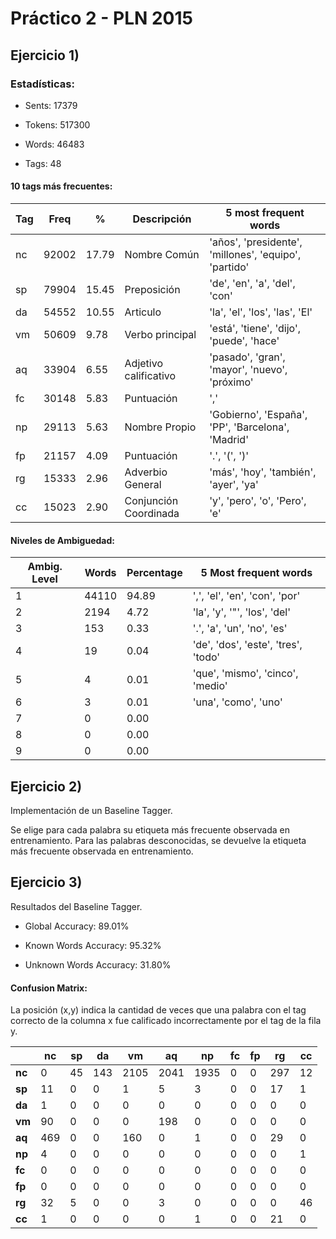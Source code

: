Práctico 2 - PLN 2015
=====================

Ejercicio 1)
------------

### Estadísticas:

* Sents: 17379

* Tokens: 517300

* Words: 46483

* Tags: 48

#### 10 tags más frecuentes:

|Tag | Freq  |   %   | Descripción  | 5 most frequent words                                            |
|----|-------|-------|--------------|------------------------------------------------------------------|
|nc  | 92002 | 17.79 | Nombre Común          | 'años', 'presidente', 'millones', 'equipo', 'partido' |
sp  | 79904 | 15.45 | Preposición           | 'de', 'en', 'a', 'del', 'con'                          |
da  | 54552 | 10.55 | Articulo              | 'la', 'el', 'los', 'las', 'El'                         |
vm  | 50609 |  9.78 | Verbo principal       | 'está', 'tiene', 'dijo', 'puede', 'hace'               |
aq  | 33904 |  6.55 | Adjetivo calificativo | 'pasado', 'gran', 'mayor', 'nuevo', 'próximo'          |
fc  | 30148 |  5.83 | Puntuación            | ','                                                    |
np  | 29113 |  5.63 | Nombre Propio         | 'Gobierno', 'España', 'PP', 'Barcelona', 'Madrid'      |
fp  | 21157 |  4.09 | Puntuación            | '.', '(', ')'                                          |
rg  | 15333 |  2.96 | Adverbio General      | 'más', 'hoy', 'también', 'ayer', 'ya'                  |
cc  | 15023 |  2.90 | Conjunción Coordinada | 'y', 'pero', 'o', 'Pero', 'e'                          |

#### Niveles de Ambiguedad:

Ambig. Level | Words  | Percentage | 5 Most frequent words        |
------|--------|------------|-------------------------------------|
1     | 44110  | 94.89      | ',', 'el', 'en', 'con', 'por'       |
2     | 2194   | 4.72       | 'la', 'y', '"', 'los', 'del'        |
3     | 153    | 0.33       | '.', 'a', 'un', 'no', 'es'          |
4     | 19     | 0.04       | 'de', 'dos', 'este', 'tres', 'todo' |
5     | 4      | 0.01       | 'que', 'mismo', 'cinco', 'medio'    |
6     | 3      | 0.01       | 'una', 'como', 'uno'                |
7     | 0      | 0.00       |                                     |
8     | 0      | 0.00       |                                     |
9     | 0      | 0.00       |                                     |


Ejercicio 2)
------------

Implementación de un Baseline Tagger.

Se elige para cada palabra su etiqueta más frecuente observada en entrenamiento.
Para las palabras desconocidas, se devuelve la etiqueta más frecuente observada en entrenamiento.


Ejercicio 3)
------------

Resultados del Baseline Tagger.

* Global Accuracy: 89.01%

* Known Words Accuracy: 95.32%

* Unknown Words Accuracy: 31.80%

#### Confusion Matrix:

La posición (x,y) indica la cantidad de veces que una palabra con el tag correcto de la columna x fue calificado incorrectamente por el tag de la fila y.

|       | nc     | sp    | da    | vm    | aq    | np    | fc    | fp    | rg    | cc    |
|-------|--------|-------|-------|-------|-------|-------|-------|-------|-------|-------|
|**nc** |  0     | 45    | 143   | 2105  | 2041  | 1935  | 0     | 0     | 297   | 12    |
|**sp** |  11    | 0     | 0     | 1     | 5     | 3     | 0     | 0     | 17    | 1     |
|**da** |  1     | 0     | 0     | 0     | 0     | 0     | 0     | 0     | 0     | 0     |
|**vm** |  90    | 0     | 0     | 0     | 198   | 0     | 0     | 0     | 0     | 0     |
|**aq** |  469   | 0     | 0     | 160   | 0     | 1     | 0     | 0     | 29    | 0     |
|**np** |  4     | 0     | 0     | 0     | 0     | 0     | 0     | 0     | 0     | 1     |
|**fc** |  0     | 0     | 0     | 0     | 0     | 0     | 0     | 0     | 0     | 0     |
|**fp** |  0     | 0     | 0     | 0     | 0     | 0     | 0     | 0     | 0     | 0     |
|**rg** |  32    | 5     | 0     | 0     | 3     | 0     | 0     | 0     | 0     | 46    |
|**cc** |  1     | 0     | 0     | 0     | 0     | 1     | 0     | 0     | 21    | 0     |